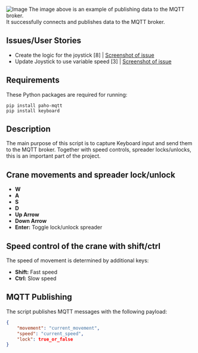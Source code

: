 ![Image](https://i.imgur.com/qmpedG0.png)
The image above is an example of publishing data to the MQTT broker.  
It successfully connects and publishes data to the MQTT broker.

## Issues/User Stories
- Create the logic for the joystick [8] | [Screenshot of issue](https://i.imgur.com/mGofE4w.png)
- Update Joystick to use variable speed [3] | [Screenshot of issue](https://i.imgur.com/DJFMqq8.png)


## Requirements

These Python packages are required for running:

    
    pip install paho-mqtt
    pip install keyboard
    

## Description

The main purpose of this script is to capture Keyboard input and send them to the MQTT broker. Together with speed controls, spreader locks/unlocks, this is an important part of the project.

## Crane movements and spreader lock/unlock

- **W**
- **A**
- **S**
- **D**
- **Up Arrow**
- **Down Arrow**
- **Enter:** Toggle lock/unlock spreader

## Speed control of the crane with shift/ctrl

The speed of movement is determined by additional keys:

- **Shift:** Fast speed
- **Ctrl:** Slow speed

## MQTT Publishing

The script publishes MQTT messages with the following payload:

```json
{
    "movement": "current_movement",
    "speed": "current_speed",
    "lock": true_or_false
}